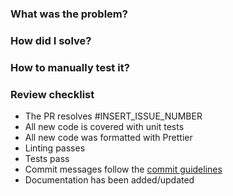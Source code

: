 ### What was the problem?

### How did I solve?

### How to manually test it?

### Review checklist

- The PR resolves #INSERT_ISSUE_NUMBER
- All new code is covered with unit tests
- All new code was formatted with Prettier
- Linting passes
- Tests pass
- Commit messages follow the [commit guidelines](CONTRIBUTING.md#git-commit-messages)
- Documentation has been added/updated
